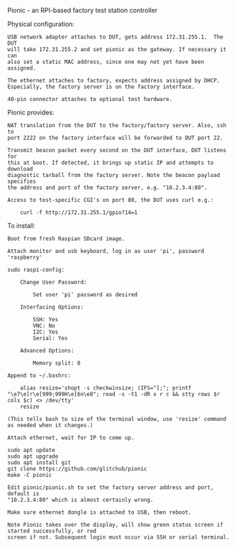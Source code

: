 Pionic - an RPI-based factory test station controller

Physical configuration:

    USB network adapter attaches to DUT, gets address 172.31.255.1.  The DUT
    will take 172.31.255.2 and set pionic as the gateway. If necessary it can
    also set a static MAC address, since one may not yet have been assigned. 

    The ethernet attaches to factory, expects address assigned by DHCP.
    Especially, the factory server is on the factory interface.

    40-pin connector attaches to optional test hardware.

Pionic provides:

    NAT translation from the DUT to the factory/factory server. Also, ssh to
    port 2222 on the factory interface will be forwarded to DUT port 22.

    Transmit beacon packet every second on the DUT interface, DUT listens for
    this at boot. If detected, it brings up static IP and attempts to download
    diagnostic tarball from the factory server. Note the beacon payload specifies
    the address and port of the factory server, e.g. "10.2.3.4:80".

    Access to test-specific CGI's on port 80, the DUT uses curl e.g.:

        curl -f http://172.31.255.1/gpio?14=1
    
To install:

    Boot from fresh Raspian SDcard image.

    Attach monitor and usb keyboard, log in as user 'pi', password 'raspberry'

    sudo raspi-config:

        Change User Password:

            Set user 'pi' password as desired

        Interfacing Options:

            SSH: Yes
            VNC: No
            I2C: Yes
            Serial: Yes

        Advanced Options:

            Memory split: 0

    Append to ~/.bashrc:
        
        alias resize='shopt -s checkwinsize; (IFS="[;"; printf "\e7\e[r\e[999;999H\e[6n\e8"; read -s -t1 -dR x r c && stty rows $r cols $c) <> /dev/tty'
        resize
    
    (This tells bash to size of the terminal window, use 'resize' command as needed when it changes.)
    
    Attach ethernet, wait for IP to come up.
    
    sudo apt update
    sudo apt upgrade
    sudo apt install git
    git clone https://github.com/glitchub/pionic
    make -C pionic

    Edit pionic/pionic.sh to set the factory server address and port, default is
    "10.2.3.4:80" which is almost certainly wrong.

    Make sure ethernet dongle is attached to USB, then reboot.
    
    Note Pionic takes over the display, will show green status screen if started successfully, or red
    screen if not. Subsequent login must occur via SSH or serial terminal.
